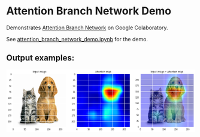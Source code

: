 # Attention Branch Network Demo

Demonstrates [Attention Branch Network](https://github.com/machine-perception-robotics-group/attention_branch_network/blob/master/README_en.md) 
on Google Colaboratory.

See [attention_branch_network_demo.ipynb](attention_branch_network_demo.ipynb) for the demo.

## Output examples:

![](attention_example_00.png)
